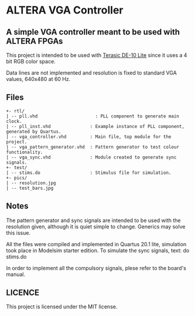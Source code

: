# ALTERA VGA Controller

## A simple VGA controller meant to be used with ALTERA FPGAs
This project is intended to be used with [Terasic DE-10 Lite](https://www.terasic.com.tw/cgi-bin/page/archive.pl?Language=English&No=1021) since it uses a 4 bit RGB color space.

Data lines are not implemented and resolution is fixed to standard VGA values, 640x480 at 60 Hz.

## Files
```
+- rtl/
| -- pll.vhd 		              : PLL component to generate main clock.
| -- pll_inst.vhd               : Example instance of PLL component, generated by Quartus.
| -- vga_controller.vhd         : Main file, top module for the project.
| -- vga_pattern_generator.vhd  : Pattern generator to test colour functionality.
| -- vga_sync.vhd               : Module created to generate sync signals.
+- test/
| -- stims.do                   : Stimulus file for simulation.
+- pics/
| -- resolution.jpg
| -- test_bars.jpg
```

## Notes

The pattern generator and sync signals are intended to be used with the resolution given, although it is quiet simple to change. Generics may solve this issue.

All the files were compiled and implemented in Quartus 20.1 lite, simulation took place in Modelsim starter edition. To simulate the sync signals, text: do stims.do

In order to implement all the compulsory signals, plese refer to the board's manual.

## LICENCE

This project is licensed under the MIT license.